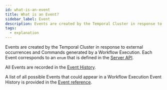 ```yaml
---
id: what-is-an-event
title: What is an Event?
sidebar_label: Event
description: Events are created by the Temporal Cluster in response to external occurrences and Commands generated by a Workflow Execution.
tags:
  - explanation
---
```


Events are created by the Temporal Cluster in response to external occurrences and Commands generated by a Workflow Execution. Each Event corresponds to an `enum` that is defined in the [Server API](https://github.com/temporalio/api/blob/master/temporal/api/enums/v1/event_type.proto).

All Events are recorded in the [Event History](/concepts/what-is-an-event-history).

A list of all possible Events that could appear in a Workflow Execution Event History is provided in the [Event reference](/references/events).
